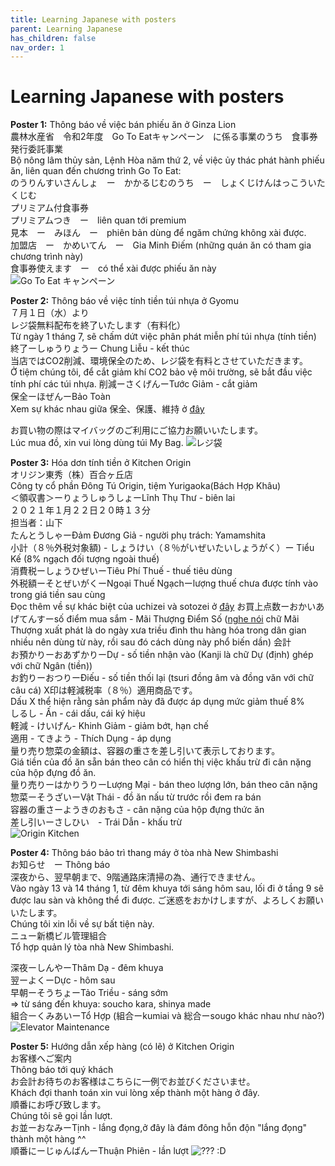 ```yaml
---
title: Learning Japanese with posters
parent: Learning Japanese
has_children: false
nav_order: 1
---
```


# Learning Japanese with posters

**Poster 1:** Thông báo về việc bán phiếu ăn ở Ginza Lion\
農林水産省　令和2年度　Go To Eatキャンペーン　に係る事業のうち　食事券発行委託事業\
Bộ nông lâm thủy sản, Lệnh Hòa năm thứ 2, về việc ủy thác phát hành phiếu ăn, liên quan đến chương trình Go To Eat:\
のうりんすいさんしょ　ー　かかるじむのうち　ー　しょくじけんはっこういたくじむ\
プリミアム付食事券\
プリミアムつき　ー　liên quan tới premium\
見本　ー　みほん　ー　phiên bản dùng để ngăm chứng không xài được.\
加盟店　ー　かめいてん　ー　Gia Minh Điếm (những quán ăn có tham gia chương trình này)\
食事券使えます　ー　có thể xài được phiếu ăn này\
![Go To Eat キャンペーン](./assets/img/go-to-eat-campaign.jpeg)

**Poster 2:** Thông báo về việc tính tiền túi nhựa ở Gyomu\
７月１日（水）より\
レジ袋無料配布を終了いたします（有料化）\
Từ ngày 1 tháng 7, sẽ chấm dứt việc phân phát miễn phí túi nhựa (tính tiền)\
終了ーしゅうりょうー Chung Liễu - kết thúc\
当店ではCO2削減、環境保全のため、レジ袋を有料とさせていただきます。\
Ở tiệm chúng tôi, để cắt giảm khí CO2 bảo vệ môi trường, sẽ bắt đầu việc tính phí các túi nhựa.
削減ーさくげんーTước Giảm - cắt giảm\
保全ーほぜんーBảo Toàn\
Xem sự khác nhau giữa 保全、保護、維持 ở [đây](https://www.eic.or.jp/qa/?act=view&serial=642)

お買い物の際はマイバッグのご利用にご協力お願いいたします。\
Lúc mua đồ, xin vui lòng dùng túi My Bag.
![レジ袋](./assets/img/notice-using-plastic-bags.jpeg)

**Poster 3:** Hóa dơn tính tiền ở Kitchen Origin\
オリジン東秀（株）百合ヶ丘店\
Công ty cổ phần Đông Tú Origin, tiệm Yurigaoka(Bách Hợp Khâu)\
＜領収書＞ーりょうしゅうしょーLĩnh Thụ Thư - biên lai\
２０２１年１月２２日２０時１３分\
担当者：山下\
たんとうしゃーĐảm Đương Giả - người phụ trách: Yamamshita\
小計（８％外税対象額) - しょうけい（８％がいぜいたいしょうがく）ー Tiểu Kế (8% ngạch đối tượng ngoài thuế)\
消費税ーしょうひぜいーTiêu Phí Thuế - thuế tiêu dùng\
外税額ーそとぜいがくーNgoại Thuế Ngạchーlượng thuế chưa được tính vào trong giá tiền sau cùng\
Đọc thêm về sự khác biệt của uchizei và sotozei ở [đây](https://business-textbooks.com/uchizei-sotozei/)
お買上点数ーおかいあげてんすーsố điểm mua sắm - Mãi Thượng Điểm Số ([nghe nói](https://www.weblio.jp/content/%E8%B2%B7%E3%81%84%E4%B8%8A%E3%81%92) chữ Mãi Thượng xuất phát là do ngày xưa triều đình thu hàng hóa trong dân gian nhiều nên dùng từ này, rồi sau đó cách dùng này phổ biến dần)
会計\
お預かりーおあずかりーDự - số tiền nhận vào (Kanji là chữ Dự (định) ghép với chữ Ngân (tiền))\
お釣りーおつりーĐiếu - số tiền thối lại (tsuri đồng âm và đồng văn với chữ câu cá)
X印は軽減税率（８％）適用商品です。\
Dấu X thể hiện rằng sản phẩm này đã được áp dụng mức giảm thuế 8%\
しるし - Ấn - cái dấu, cái ký hiệu\
軽減 - けいげん- Khinh Giảm - giảm bớt, hạn chế\
適用 - てきよう - Thích Dụng - áp dụng\
量り売り惣菜の金額は、容器の重さを差し引いて表示しております。\
Giá tiền của đồ ăn sẵn bán theo cân có hiển thị việc khấu trừ đi cân nặng của hộp đựng đồ ăn.\
量り売りーはかりうりーLượng Mại - bán theo lượng lớn, bán theo cân nặng\
惣菜ーそうざいーVật Thái - đồ ăn nấu từ trước rồi đem ra bán\
容器の重さーようきのおもさ - cân nặng của hộp đựng thức ăn\
差し引いーさしひい　- Trái Dẫn - khấu trừ\
![Origin Kitchen](./assets/img/bill-origin-kitchen.jpeg)

**Poster 4:** Thông báo bảo trì thang máy ở tòa nhà New Shimbashi\
お知らせ　ー Thông báo\
深夜から、翌早朝まで、9階通路床清掃の為、通行できません。\
Vào ngày 13 và 14 tháng 1, từ đêm khuya tới sáng hôm sau, lối đi ở tầng 9 sẽ được lau sàn và không thể đi được.
ご迷惑をおかけしますが、よろしくお願いいたします。\
Chúng tôi xin lỗi về sự bất tiện này.\
ニュー新橋ビル管理組合\
Tổ hợp quản lý tòa nhà New Shimbashi.

深夜ーしんやーThâm Dạ - đêm khuya\
翌ーよくーDực - hôm sau\
早朝ーそうちょーTảo Triều - sáng sớm\
=> từ sáng đến khuya: soucho kara, shinya made\
組合ーくみあいーTổ Hợp (組合ーkumiai và 総合ーsougo khác nhau như nào?)
![Elevator Maintenance](./assets/img/notice-elevator-maintenance.jpeg)

**Poster 5:** Hướng dẫn xếp hàng (có lẽ) ở Kitchen Origin\
お客様へご案内\
Thông báo tới quý khách\
お会計お待ちのお客様はこちらに一例でお並びくださいませ。\
Khách đợi thanh toán xin vui lòng xếp thành một hàng ở đây.\
順番にお呼び致します。\
Chúng tôi sẽ gọi lần lượt.\
お並ーおなみーTịnh - lắng đọng,ở đây là đám đông hỗn độn "lắng đọng" thành một hàng ^^\
順番にーじゅんばんーThuận Phiên - lần lượt
![??? :D](./assets/img/notice-queuing.jpeg)

